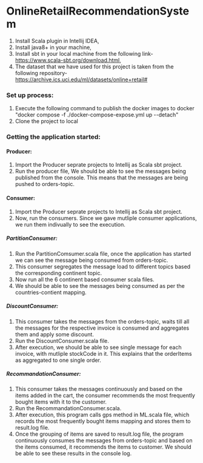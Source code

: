 # OnlineRetailRecommendationSystem
1. Install Scala plugin in Intellij IDEA, 
2. Install java8+ in your machine,
3. Install sbt in your local machine from the following link- https://www.scala-sbt.org/download.html,
4. The dataset that we have used for this project is taken from the following repository- https://archive.ics.uci.edu/ml/datasets/online+retail#


### Set up process:
1. Execute the following command to publish the docker images to docker
  "docker compose -f ./docker-compose-expose.yml up --detach"
2. Clone the project to local

### Getting the application started:
#### Producer:
1. Import the Producer seprate projects to Intellij as Scala sbt project.
2. Run the producer file, We should be able to see the messages being published from the console. This means that the messages are being pushed to orders-topic.

#### Consumer:
1. Import the Producer seprate projects to Intellij as Scala sbt project.
2. Now, run the consumers. Since we gave mutliple consumer applications, we run them indivually to see the execution.

##### PartitionConsumer:
1. Run the PartitionComsumer.scala file, once the application has started we can see the message being consumed from orders-topic.
2. This consumer segregates the message load to different topics based the corresponding continent topic.
3. Now run all the 6 continent based consumer scala files.
4. We should be able to see the messages being consumed as per the countries-contient mapping.

##### DiscountConsumer:
1. This consumer takes the messages from the orders-topic, waits till all the messages for the respective invoice is consumed and aggregates them and apply some discount.
2. Run the DiscountConsumer.scala file.
2. After execution, we should be able to see single message for each invoice, with mutliple stockCode in it. This explains that the orderItems as aggregated to one single order.

##### RecommandationConsumer:
1. This consumer takes the messages continuously and based on the items added in the cart, the consumer recommends the most frequently bought items with it to the customer.
2. Run the RecommandationConsumer.scala.
3. After execution, this program calls gps method in ML.scala file, which records the most frequently bought items mapping and stores them to result.log file.
4. Once the grouping of items are saved to result.log file, the program continuously consumes the messages from orders-topic and based on the items consumed, it recommends the items to customer. We should be able to see these results in the console log.
